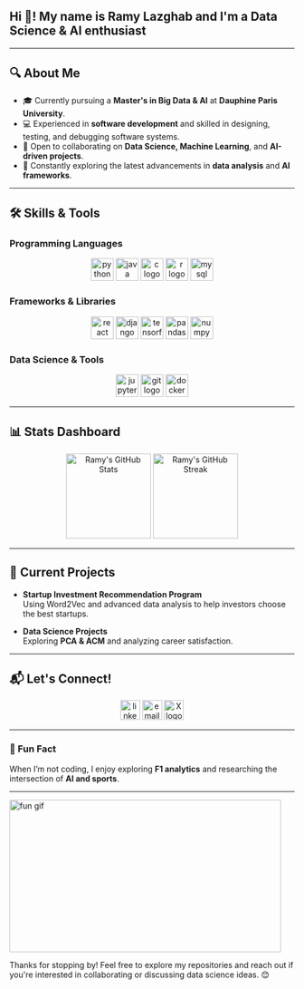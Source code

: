 <h2 align="left">Hi 👋! My name is Ramy Lazghab and I'm a Data Science & AI enthusiast</h2>

---

## 🔍 About Me
- 🎓 Currently pursuing a **Master's in Big Data & AI** at **Dauphine Paris University**.  
- 💻 Experienced in **software development** and skilled in designing, testing, and debugging software systems.  
- 🤝 Open to collaborating on **Data Science, Machine Learning**, and **AI-driven projects**.  
- 🌱 Constantly exploring the latest advancements in **data analysis** and **AI frameworks**.  

---

## 🛠️ Skills & Tools

### **Programming Languages**
<div align="center">
  <img src="https://cdn.jsdelivr.net/gh/devicons/devicon/icons/python/python-original.svg" height="40" alt="python logo" />
  <img src="https://cdn.jsdelivr.net/gh/devicons/devicon/icons/java/java-original.svg" height="40" alt="java logo" />
  <img src="https://cdn.jsdelivr.net/gh/devicons/devicon/icons/c/c-original.svg" height="40" alt="c logo" />
  <img src="https://cdn.jsdelivr.net/gh/devicons/devicon/icons/r/r-original.svg" height="40" alt="r logo" />
  <img src="https://cdn.jsdelivr.net/gh/devicons/devicon/icons/mysql/mysql-original.svg" height="40" alt="mysql logo" />
</div>

### **Frameworks & Libraries**
<div align="center">
  <img src="https://cdn.jsdelivr.net/gh/devicons/devicon/icons/react/react-original.svg" height="40" alt="react logo" />
  <img src="https://img.icons8.com/?size=100&id=qV-JzWYl9dzP&format=png&color=000000" height="40" alt="django rest framework logo" />
  <img src="https://cdn.jsdelivr.net/gh/devicons/devicon/icons/tensorflow/tensorflow-original.svg" height="40" alt="tensorflow logo" />
  <img src="https://cdn.jsdelivr.net/gh/devicons/devicon/icons/pandas/pandas-original.svg" height="40" alt="pandas logo" />
  <img src="https://cdn.jsdelivr.net/gh/devicons/devicon/icons/numpy/numpy-original.svg" height="40" alt="numpy logo" />
</div>



### **Data Science & Tools**
<div align="center">
  <img src="https://cdn.jsdelivr.net/gh/devicons/devicon/icons/jupyter/jupyter-original.svg" height="40" alt="jupyter logo" />
  <img src="https://cdn.jsdelivr.net/gh/devicons/devicon/icons/git/git-original.svg" height="40" alt="git logo" />
  <img src="https://cdn.jsdelivr.net/gh/devicons/devicon/icons/docker/docker-original.svg" height="40" alt="docker logo" />
</div>

---

## 📊 Stats Dashboard
<div align="center">
  <img src="https://github-readme-stats.vercel.app/api?username=Rblaze23&show_icons=true&theme=radical" alt="Ramy's GitHub Stats" height="150"/>
  <img src="https://github-readme-streak-stats.herokuapp.com/?user=Rblaze23&theme=radical" alt="Ramy's GitHub Streak" height="150"/>
</div>

---

## 🎯 Current Projects
- **Startup Investment Recommendation Program**  
  Using Word2Vec and advanced data analysis to help investors choose the best startups.

- **Data Science Projects**  
  Exploring **PCA & ACM** and analyzing career satisfaction.

---

## 📬 Let's Connect!
<div align="center">
  <a href="https://www.linkedin.com/in/ramy-lazghab-1464a8201/"><img src="https://img.icons8.com/?size=100&id=13930&format=png&color=000000" height="35" alt="linkedin logo" /></a>
  <a href="mailto:ramy.lazghab@dauphine.tn"><img src="https://img.icons8.com/?size=100&id=13640&format=png&color=000000" height="35" alt="email logo" /></a>
  <a href="https://x.com/Blazehere23"><img src="https://img.icons8.com/?size=100&id=ClbD5JTFM7FA&format=png&color=000000" height="35" alt="X logo" /></a>
</div>

---

### 🚀 Fun Fact
When I’m not coding, I enjoy exploring **F1 analytics** and researching the intersection of **AI and sports**.

---

<img src="https://media.giphy.com/media/IgAGgItIvkDQmUkGLm/giphy.gif" width="480" height="269" style="" alt="fun gif" />

Thanks for stopping by! Feel free to explore my repositories and reach out if you're interested in collaborating or discussing data science ideas. 😊



